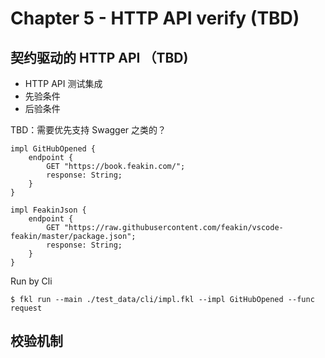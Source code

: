 # Chapter 5 - HTTP API verify (TBD)
 
## 契约驱动的 HTTP API （TBD)

- HTTP API 测试集成
- 先验条件
- 后验条件

TBD：需要优先支持 Swagger 之类的？

```feakin
impl GitHubOpened {
    endpoint {
        GET "https://book.feakin.com/";
        response: String;
    }
}

impl FeakinJson {
    endpoint {
        GET "https://raw.githubusercontent.com/feakin/vscode-feakin/master/package.json";
        response: String;
    }
}
```

Run by Cli

```
$ fkl run --main ./test_data/cli/impl.fkl --impl GitHubOpened --func request
```

## 校验机制



